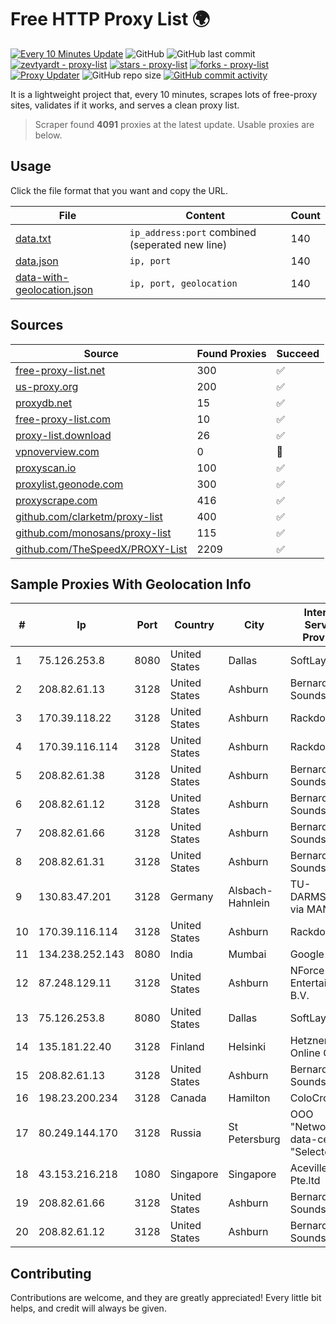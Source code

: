 
# Free HTTP Proxy List 🌍

[![Every 10 Minutes Update](https://github.com/mertguvencli/http-proxy-list/actions/workflows/main.yml/badge.svg?branch=main)](https://github.com/mertguvencli/http-proxy-list/actions/workflows/main.yml)
![GitHub](https://img.shields.io/github/license/mertguvencli/http-proxy-list)
![GitHub last commit](https://img.shields.io/github/last-commit/mertguvencli/http-proxy-list)
[![zevtyardt - proxy-list](https://img.shields.io/static/v1?label=zevtyardt&message=proxy-list&color=blue&logo=github)](https://github.com/zevtyardt/proxy-list "Go to GitHub repo")
[![stars - proxy-list](https://img.shields.io/github/stars/zevtyardt/proxy-list?style=social)](https://github.com/zevtyardt/proxy-list)
[![forks - proxy-list](https://img.shields.io/github/forks/zevtyardt/proxy-list?style=social)](https://github.com/zevtyardt/proxy-list)
[![Proxy Updater](https://github.com/zevtyardt/proxy-list/workflows/Proxy%20Updater/badge.svg)](https://github.com/zevtyardt/proxy-list/actions?query=workflow:"Proxy+Updater")
![GitHub repo size](https://img.shields.io/github/repo-size/zevtyardt/proxy-list)
[![GitHub commit activity](https://img.shields.io/github/commit-activity/m/zevtyardt/proxy-list?logo=commits)](https://github.com/zevtyardt/proxy-list/commits/main)

It is a lightweight project that, every 10 minutes, scrapes lots of free-proxy sites, validates if it works, and serves a clean proxy list.

> Scraper found **4091** proxies at the latest update. Usable proxies are below.

## Usage

Click the file format that you want and copy the URL.

|File|Content|Count|
|----|-------|-----|
|[data.txt](https://raw.githubusercontent.com/mertguvencli/http-proxy-list/main/proxy-list/data.txt)|`ip_address:port` combined (seperated new line)|140|
|[data.json](https://raw.githubusercontent.com/mertguvencli/http-proxy-list/main/proxy-list/data.json)|`ip, port`|140|
|[data-with-geolocation.json](https://raw.githubusercontent.com/mertguvencli/http-proxy-list/main/proxy-list/data-with-geolocation.json)|`ip, port, geolocation`|140|

## Sources

|Source|Found Proxies|Succeed|
|------|-------------|-------|
|[free-proxy-list.net](https://free-proxy-list.net)|300|✅|
|[us-proxy.org](https://www.us-proxy.org)|200|✅|
|[proxydb.net](http://proxydb.net)|15|✅|
|[free-proxy-list.com](https://free-proxy-list.com/?page=&port=&type%5B%5D=http&type%5B%5D=https&up_time=0&search=Search)|10|✅|
|[proxy-list.download](https://www.proxy-list.download/HTTP)|26|✅|
|[vpnoverview.com](https://vpnoverview.com/privacy/anonymous-browsing/free-proxy-servers)|0|🚫|
|[proxyscan.io](https://www.proxyscan.io)|100|✅|
|[proxylist.geonode.com](https://proxylist.geonode.com/api/proxy-list?limit=300&page=1&sort_by=lastChecked&sort_type=desc&protocols=http,https)|300|✅|
|[proxyscrape.com](https://api.proxyscrape.com/v2/?request=displayproxies&protocol=http&timeout=10000&country=all&ssl=all&anonymity=all)|416|✅|
|[github.com/clarketm/proxy-list](https://raw.githubusercontent.com/clarketm/proxy-list/master/proxy-list-raw.txt)|400|✅|
|[github.com/monosans/proxy-list](https://raw.githubusercontent.com/monosans/proxy-list/main/proxies/http.txt)|115|✅|
|[github.com/TheSpeedX/PROXY-List](https://raw.githubusercontent.com/TheSpeedX/PROXY-List/master/http.txt)|2209|✅|


## Sample Proxies With Geolocation Info

|#|Ip|Port|Country|City|Internet Service Provider|
|-|--|----|-------|----|-------------------------|
|1|75.126.253.8|8080|United States|Dallas|SoftLayer|
|2|208.82.61.13|3128|United States|Ashburn|Bernardi Sounds|
|3|170.39.118.22|3128|United States|Ashburn|Rackdog, LLC|
|4|170.39.116.114|3128|United States|Ashburn|Rackdog, LLC|
|5|208.82.61.38|3128|United States|Ashburn|Bernardi Sounds|
|6|208.82.61.12|3128|United States|Ashburn|Bernardi Sounds|
|7|208.82.61.66|3128|United States|Ashburn|Bernardi Sounds|
|8|208.82.61.31|3128|United States|Ashburn|Bernardi Sounds|
|9|130.83.47.201|3128|Germany|Alsbach-Hahnlein|TU-DARMSTADT via MANDA|
|10|170.39.116.114|3128|United States|Ashburn|Rackdog, LLC|
|11|134.238.252.143|8080|India|Mumbai|Google LLC|
|12|87.248.129.11|3128|United States|Ashburn|NForce Entertainment B.V.|
|13|75.126.253.8|8080|United States|Dallas|SoftLayer|
|14|135.181.22.40|3128|Finland|Helsinki|Hetzner Online GmbH|
|15|208.82.61.13|3128|United States|Ashburn|Bernardi Sounds|
|16|198.23.200.234|3128|Canada|Hamilton|ColoCrossing|
|17|80.249.144.170|3128|Russia|St Petersburg|OOO "Network of data-centers "Selectel"|
|18|43.153.216.218|1080|Singapore|Singapore|Aceville Pte.ltd|
|19|208.82.61.66|3128|United States|Ashburn|Bernardi Sounds|
|20|208.82.61.12|3128|United States|Ashburn|Bernardi Sounds|



## Contributing

Contributions are welcome, and they are greatly appreciated! Every
little bit helps, and credit will always be given.

